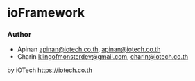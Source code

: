 # ioFramework

### Author
- Apinan <apinan@iotech.co.th>, <apinan@iotech.co.th>
- Charin <klingofmonsterdev@gmail.com>, <charin@iotech.co.th>

by iOTech <https://iotech.co.th>